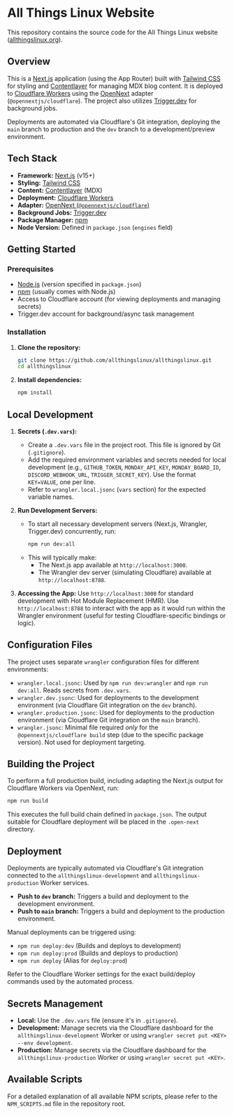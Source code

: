 # All Things Linux Website

This repository contains the source code for the All Things Linux website ([allthingslinux.org](https://allthingslinux.org)).

## Overview

This is a [Next.js](https://nextjs.org/) application (using the App Router) built with [Tailwind CSS](https://tailwindcss.com/) for styling and [Contentlayer](https://www.contentlayer.dev/) for managing MDX blog content. It is deployed to [Cloudflare Workers](https://workers.cloudflare.com/) using the [OpenNext](https://opennext.js.org/) adapter (`@opennextjs/cloudflare`). The project also utilizes [Trigger.dev](https://trigger.dev/) for background jobs.

Deployments are automated via Cloudflare's Git integration, deploying the `main` branch to production and the `dev` branch to a development/preview environment.

## Tech Stack

- **Framework:** [Next.js](https://nextjs.org/) (v15+)
- **Styling:** [Tailwind CSS](https://tailwindcss.com/)
- **Content:** [Contentlayer](https://www.contentlayer.dev/) (MDX)
- **Deployment:** [Cloudflare Workers](https://workers.cloudflare.com/)
- **Adapter:** [OpenNext (`@opennextjs/cloudflare`)](https://opennext.js.org/cloudflare/get-started)
- **Background Jobs:** [Trigger.dev](https://trigger.dev/)
- **Package Manager:** [npm](https://www.npmjs.com/)
- **Node Version:** Defined in `package.json` (`engines` field)

## Getting Started

### Prerequisites

- [Node.js](https://nodejs.org/) (version specified in `package.json`)
- [npm](https://www.npmjs.com/) (usually comes with Node.js)
- Access to Cloudflare account (for viewing deployments and managing secrets)
- Trigger.dev account for background/async task management

### Installation

1.  **Clone the repository:**
    ```bash
    git clone https://github.com/allthingslinux/allthingslinux.git
    cd allthingslinux
    ```
2.  **Install dependencies:**
    ```bash
    npm install
    ```

## Local Development

1.  **Secrets (`.dev.vars`):**

    - Create a `.dev.vars` file in the project root. This file is ignored by Git (`.gitignore`).
    - Add the required environment variables and secrets needed for local development (e.g., `GITHUB_TOKEN`, `MONDAY_API_KEY`, `MONDAY_BOARD_ID`, `DISCORD_WEBHOOK_URL`, `TRIGGER_SECRET_KEY`). Use the format `KEY=VALUE`, one per line.
    - Refer to `wrangler.local.jsonc` (`vars` section) for the expected variable names.

2.  **Run Development Servers:**

    - To start all necessary development servers (Next.js, Wrangler, Trigger.dev) concurrently, run:
      ```bash
      npm run dev:all
      ```
    - This will typically make:
      - The Next.js app available at `http://localhost:3000`.
      - The Wrangler dev server (simulating Cloudflare) available at `http://localhost:8788`.

3.  **Accessing the App:** Use `http://localhost:3000` for standard development with Hot Module Replacement (HMR). Use `http://localhost:8788` to interact with the app as it would run within the Wrangler environment (useful for testing Cloudflare-specific bindings or logic).

## Configuration Files

The project uses separate `wrangler` configuration files for different environments:

- `wrangler.local.jsonc`: Used by `npm run dev:wrangler` and `npm run dev:all`. Reads secrets from `.dev.vars`.
- `wrangler.dev.jsonc`: Used for deployments to the development environment (via Cloudflare Git integration on the `dev` branch).
- `wrangler.production.jsonc`: Used for deployments to the production environment (via Cloudflare Git integration on the `main` branch).
- `wrangler.jsonc`: Minimal file required _only_ for the `@opennextjs/cloudflare build` step (due to the specific package version). Not used for deployment targeting.

## Building the Project

To perform a full production build, including adapting the Next.js output for Cloudflare Workers via OpenNext, run:

```bash
npm run build
```

This executes the full build chain defined in `package.json`. The output suitable for Cloudflare deployment will be placed in the `.open-next` directory.

## Deployment

Deployments are typically automated via Cloudflare's Git integration connected to the `allthingslinux-development` and `allthingslinux-production` Worker services.

- **Push to `dev` branch:** Triggers a build and deployment to the development environment.
- **Push to `main` branch:** Triggers a build and deployment to the production environment.

Manual deployments can be triggered using:

- `npm run deploy:dev` (Builds and deploys to development)
- `npm run deploy:prod` (Builds and deploys to production)
- `npm run deploy` (Alias for `deploy:prod`)

Refer to the Cloudflare Worker settings for the exact build/deploy commands used by the automated process.

## Secrets Management

- **Local:** Use the `.dev.vars` file (ensure it's in `.gitignore`).
- **Development:** Manage secrets via the Cloudflare dashboard for the `allthingslinux-development` Worker or using `wrangler secret put <KEY> --env development`.
- **Production:** Manage secrets via the Cloudflare dashboard for the `allthingslinux-production` Worker or using `wrangler secret put <KEY>`.

## Available Scripts

For a detailed explanation of all available NPM scripts, please refer to the `NPM_SCRIPTS.md` file in the repository root.
